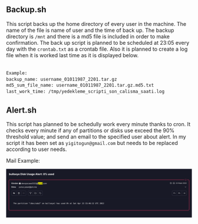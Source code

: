 


## Backup.sh

This script backs up the home directory of every user in the machine. The name of the file is name of user and the time of back up. The backup directory is `/mnt` and there is a md5 file is included in order to make confirmation. The back up script is planned to be scheduled at 23:05 every day with the `crontab.txt` as a crontab file. Also it is planned to create a log file when it is worked last time as it is displayed below.


```bash

Example:  
backup_name: username_01011987_2201.tar.gz
md5_sum_file_name: username_01011987_2201.tar.gz.md5.txt
last_work_time: /tmp/yedekleme_scripti_son_calisma_saati.log

```

## Alert.sh

This script has planned to be schedully work every minute thanks to cron. It checks every minute if any of partitions or disks use exceed the 90% threshold value; and send an email to the specified user about alert. In my script it has been set as `yigitogun@gmail.com` but needs to be replaced according to user needs.

Mail Example:

![Alt text](../example_ss/disk_alert.png?raw=True "Disk Alert Example")







